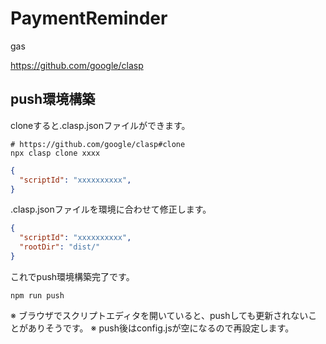 # PaymentReminder

gas

https://github.com/google/clasp

## push環境構築

cloneすると.clasp.jsonファイルができます。

```
# https://github.com/google/clasp#clone
npx clasp clone xxxx
```

```.clasp.json
{
  "scriptId": "xxxxxxxxxx",
}
```

.clasp.jsonファイルを環境に合わせて修正します。

```.clasp.json
{
  "scriptId": "xxxxxxxxxx",
  "rootDir": "dist/"
}
```

これでpush環境構築完了です。
```
npm run push
```

※ ブラウザでスクリプトエディタを開いていると、pushしても更新されないことがありそうです。
※ push後はconfig.jsが空になるので再設定します。